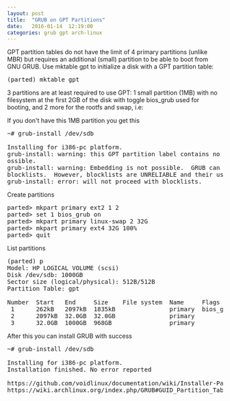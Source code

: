 ```yaml
---
layout: post
title:  "GRUB on GPT Partitions"
date:   2016-01-14  12:19:00
categories: grub gpt arch-linux
---
```




GPT partition tables do not have the limit of 4 primary partitions (unlike MBR) but requires an additional (small) partition to be able to boot from GNU GRUB. 
Use mktable gpt to initialize a disk with a GPT partition table:

<pre>
(parted) mktable gpt
</pre>

3 partitions are at least required to use GPT: 
1 small partition (1MB) with no filesystem at the first 2GB of the disk with toggle bios_grub used for booting, 
and 2 more for the rootfs and swap, i.e:

If you don't have this 1MB partition you get this
<pre>
~# grub-install /dev/sdb

Installing for i386-pc platform.
grub-install: warning: this GPT partition label contains no BIOS Boot Partition; embedding won't be p
ossible.
grub-install: warning: Embedding is not possible.  GRUB can only be installed in this setup by using 
blocklists.  However, blocklists are UNRELIABLE and their use is discouraged..
grub-install: error: will not proceed with blocklists.
</pre>

Create partitions
<pre>
parted> mkpart primary ext2 1 2
parted> set 1 bios_grub on
parted> mkpart primary linux-swap 2 32G
parted> mkpart primary ext4 32G 100%
parted> quit
</pre>

List partitions
<pre>
(parted) p
Model: HP LOGICAL VOLUME (scsi)
Disk /dev/sdb: 1000GB
Sector size (logical/physical): 512B/512B
Partition Table: gpt

Number  Start   End     Size    File system  Name     Flags
 1      262kB   2097kB  1835kB               primary  bios_grub
 2      2097kB  32.0GB  32.0GB               primary
 3      32.0GB  1000GB  968GB                primary
</pre>

After this you can install GRUB with success
<pre>
~# grub-install /dev/sdb

Installing for i386-pc platform.
Installation finished. No error reported

https://github.com/voidlinux/documentation/wiki/Installer-Partitioning
https://wiki.archlinux.org/index.php/GRUB#GUID_Partition_Table_.28GPT.29_specific_instructions
